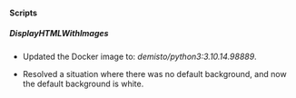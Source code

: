 
#### Scripts

##### DisplayHTMLWithImages
- Updated the Docker image to: *demisto/python3:3.10.14.98889*.

- Resolved a situation where there was no default background, and now the default background is white.
